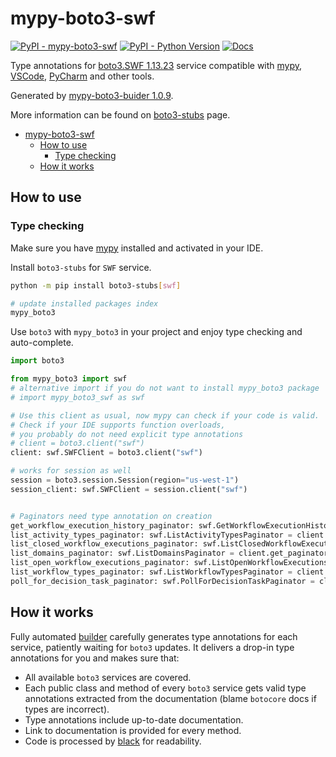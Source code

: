 # mypy-boto3-swf

[![PyPI - mypy-boto3-swf](https://img.shields.io/pypi/v/mypy-boto3-swf.svg?color=blue)](https://pypi.org/project/mypy-boto3-swf)
[![PyPI - Python Version](https://img.shields.io/pypi/pyversions/mypy-boto3-swf.svg?color=blue)](https://pypi.org/project/mypy-boto3-swf)
[![Docs](https://img.shields.io/readthedocs/mypy-boto3-builder.svg?color=blue)](https://mypy-boto3-builder.readthedocs.io/)

Type annotations for
[boto3.SWF 1.13.23](https://boto3.amazonaws.com/v1/documentation/api/1.13.23/reference/services/swf.html#SWF) service
compatible with [mypy](https://github.com/python/mypy), [VSCode](https://code.visualstudio.com/),
[PyCharm](https://www.jetbrains.com/pycharm/) and other tools.

Generated by [mypy-boto3-buider 1.0.9](https://github.com/vemel/mypy_boto3_builder).

More information can be found on [boto3-stubs](https://pypi.org/project/boto3-stubs/) page.

- [mypy-boto3-swf](#mypy-boto3-swf)
  - [How to use](#how-to-use)
    - [Type checking](#type-checking)
  - [How it works](#how-it-works)

## How to use

### Type checking

Make sure you have [mypy](https://github.com/python/mypy) installed and activated in your IDE.

Install `boto3-stubs` for `SWF` service.

```bash
python -m pip install boto3-stubs[swf]

# update installed packages index
mypy_boto3
```

Use `boto3` with `mypy_boto3` in your project and enjoy type checking and auto-complete.

```python
import boto3

from mypy_boto3 import swf
# alternative import if you do not want to install mypy_boto3 package
# import mypy_boto3_swf as swf

# Use this client as usual, now mypy can check if your code is valid.
# Check if your IDE supports function overloads,
# you probably do not need explicit type annotations
# client = boto3.client("swf")
client: swf.SWFClient = boto3.client("swf")

# works for session as well
session = boto3.session.Session(region="us-west-1")
session_client: swf.SWFClient = session.client("swf")


# Paginators need type annotation on creation
get_workflow_execution_history_paginator: swf.GetWorkflowExecutionHistoryPaginator = client.get_paginator("get_workflow_execution_history")
list_activity_types_paginator: swf.ListActivityTypesPaginator = client.get_paginator("list_activity_types")
list_closed_workflow_executions_paginator: swf.ListClosedWorkflowExecutionsPaginator = client.get_paginator("list_closed_workflow_executions")
list_domains_paginator: swf.ListDomainsPaginator = client.get_paginator("list_domains")
list_open_workflow_executions_paginator: swf.ListOpenWorkflowExecutionsPaginator = client.get_paginator("list_open_workflow_executions")
list_workflow_types_paginator: swf.ListWorkflowTypesPaginator = client.get_paginator("list_workflow_types")
poll_for_decision_task_paginator: swf.PollForDecisionTaskPaginator = client.get_paginator("poll_for_decision_task")
```

## How it works

Fully automated [builder](https://github.com/vemel/mypy_boto3_builder) carefully generates
type annotations for each service, patiently waiting for `boto3` updates. It delivers
a drop-in type annotations for you and makes sure that:

- All available `boto3` services are covered.
- Each public class and method of every `boto3` service gets valid type annotations
  extracted from the documentation (blame `botocore` docs if types are incorrect).
- Type annotations include up-to-date documentation.
- Link to documentation is provided for every method.
- Code is processed by [black](https://github.com/psf/black) for readability.